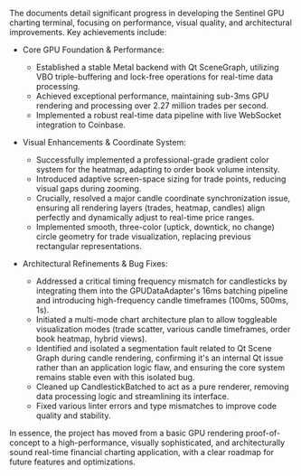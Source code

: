 The documents detail significant progress in developing the Sentinel GPU charting terminal, focusing on performance, visual quality, and architectural improvements. Key achievements include:


   * Core GPU Foundation & Performance:
       * Established a stable Metal backend with Qt SceneGraph, utilizing VBO triple-buffering and lock-free operations for real-time data processing.
       * Achieved exceptional performance, maintaining sub-3ms GPU rendering and processing over 2.27 million trades per second.
       * Implemented a robust real-time data pipeline with live WebSocket integration to Coinbase.


   * Visual Enhancements & Coordinate System:
       * Successfully implemented a professional-grade gradient color system for the heatmap, adapting to order book volume intensity.
       * Introduced adaptive screen-space sizing for trade points, reducing visual gaps during zooming.
       * Crucially, resolved a major candle coordinate synchronization issue, ensuring all rendering layers (trades, heatmap, candles) align perfectly and dynamically adjust to real-time price ranges.
       * Implemented smooth, three-color (uptick, downtick, no change) circle geometry for trade visualization, replacing previous rectangular representations.


   * Architectural Refinements & Bug Fixes:
       * Addressed a critical timing frequency mismatch for candlesticks by integrating them into the GPUDataAdapter's 16ms batching pipeline and introducing high-frequency candle timeframes (100ms, 500ms, 1s).
       * Initiated a multi-mode chart architecture plan to allow toggleable visualization modes (trade scatter, various candle timeframes, order book heatmap, hybrid views).
       * Identified and isolated a segmentation fault related to Qt Scene Graph during candle rendering, confirming it's an internal Qt issue rather than an application logic flaw, and ensuring the core system
         remains stable even with this isolated bug.
       * Cleaned up CandlestickBatched to act as a pure renderer, removing data processing logic and streamlining its interface.
       * Fixed various linter errors and type mismatches to improve code quality and stability.


  In essence, the project has moved from a basic GPU rendering proof-of-concept to a high-performance, visually sophisticated, and architecturally sound real-time financial charting application, with a clear
  roadmap for future features and optimizations.